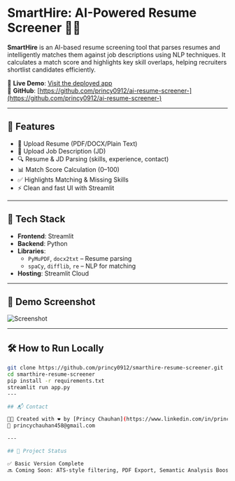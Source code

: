 # SmartHire: AI-Powered Resume Screener 💼🤖

**SmartHire** is an AI-based resume screening tool that parses resumes and intelligently matches them against job descriptions using NLP techniques. It calculates a match score and highlights key skill overlaps, helping recruiters shortlist candidates efficiently.

🔗 **Live Demo**: [Visit the deployed app](https://your-streamlit-app-link.streamlit.app)  
📁 **GitHub**: [https://github.com/princy0912/ai-resume-screener-](https://github.com/princy0912/ai-resume-screener-)

---

## 🚀 Features
- 📄 Upload Resume (PDF/DOCX/Plain Text)
- 📝 Upload Job Description (JD)
- 🔍 Resume & JD Parsing (skills, experience, contact)
- 📊 Match Score Calculation (0–100)
- ✅ Highlights Matching & Missing Skills
- ⚡ Clean and fast UI with Streamlit

---

## 🧠 Tech Stack
- **Frontend**: Streamlit
- **Backend**: Python
- **Libraries**: 
  - `PyMuPDF`, `docx2txt` – Resume parsing
  - `spaCy`, `difflib`, `re` – NLP for matching
- **Hosting**: Streamlit Cloud

---

## 📸 Demo Screenshot

![Screenshot](screenshot.png)

---

## 🛠️ How to Run Locally

```bash
git clone https://github.com/princy0912/smarthire-resume-screener.git
cd smarthire-resume-screener
pip install -r requirements.txt
streamlit run app.py
---

## 📬 Contact

👩‍💻 Created with ❤️ by [Princy Chauhan](https://www.linkedin.com/in/princy-chauhan)  
📧 princychauhan458@gmail.com

---

## 📌 Project Status

✅ Basic Version Complete  
🔜 Coming Soon: ATS-style filtering, PDF Export, Semantic Analysis Boost